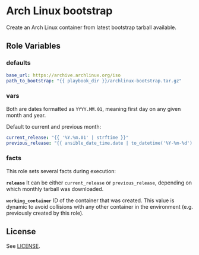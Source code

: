 Arch Linux bootstrap
====================

Create an Arch Linux container from latest bootstrap tarball available.

Role Variables
--------------

### defaults

```yaml
base_url: https://archive.archlinux.org/iso
path_to_bootstrap: "{{ playbook_dir }}/archlinux-bootstrap.tar.gz"
```

### vars
Both are dates formatted as `YYYY.MM.01`, meaning first day on any given month and year.

Default to current and previous month:

```yaml
current_release: "{{ '%Y.%m.01' | strftime }}"
previous_release: "{{ ansible_date_time.date | to_datetime('%Y-%m-%d') | to_day_1(month=-1, fmt='%Y.%m.%d') }}"
```

### facts
This role sets several facts during execution:

**`release`**
It can be either `current_release` or `previous_release`, depending on which monthly tarball was downloaded.

**`working_container`**
ID of the container that was created. This value is dynamic to avoid collisions with any other container in the environment (e.g. previously created by this role).

License
-------

See [LICENSE](https://github.com/miquecg/elixir-ide/blob/master/LICENSE).
